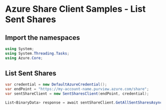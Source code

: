 # Azure Share Client Samples - List Sent Shares

## Import the namespaces

```C# Snippet:SentSharesClientSample_ImportNamespaces
using System;
using System.Threading.Tasks;
using Azure.Core;
```

## List Sent Shares

```C# Snippet:SentSharesClientSample_ListSentShares
var credential = new DefaultAzureCredential();
var endPoint = "https://my-account-name.purview.azure.com/share";
var sentShareClient = new SentSharesClient(endPoint, credential);

List<BinaryData> response = await sentShareClient.GetAllSentSharesAsync("referenceName").ToEnumerableAsync();
```
